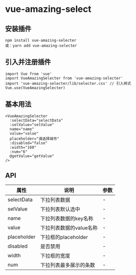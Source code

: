 # vue-amazing-select

## 安装插件

```
npm install vue-amazing-selecter
或：yarn add vue-amazing-selecter
```

## 引入并注册插件

```
import Vue from 'vue'
import VueAmazingSelecter from 'vue-amazing-selecter'
import 'vue-amazing-selecter/lib/selecter.css' // 引入样式
Vue.use(VueAmazingSelecter)
```

## 基本用法

```
<VueAmazingSelecter
  :selectData="selectData"
  :selValue="selValue"
  name="name"
  value="value"
  placeholder="请选择城市"
  :disabled="false"
  :width="160"
  :num="6"
  @getValue="getValue"
/>
```

## API

属性 | 说明 | 参数
|-------- | ----- | -----|
selectData | 下拉列表数据 | -
selValue | 下拉列表默认选中 | -
name | 下拉列表数据的key名称 | -
value | 下拉列表数据的value名称 | -
placeholder | 下拉框的placeholder | -
disabled | 是否禁用 | -
width | 下拉框的宽度 | -
num | 下拉列表最多展示的条数 | -
